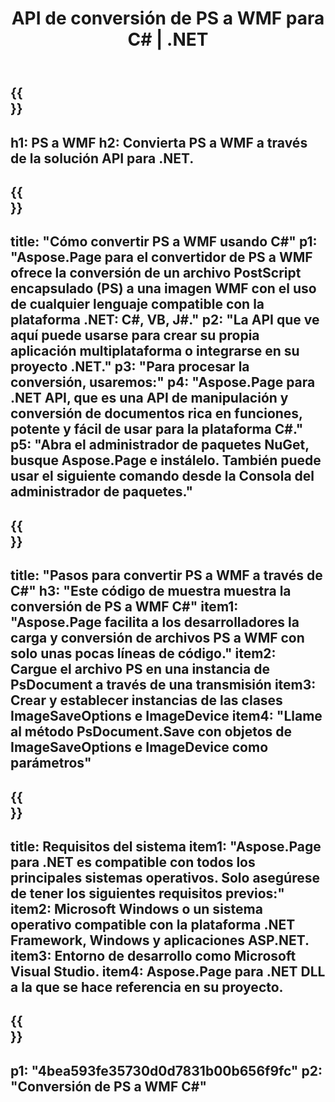 ﻿---
translation: true
template: /_templates/_conversion-child-net.md
title: API de conversión de PS a WMF para C# |  .NET
url: /net/conversion/ps-to-wmf/
description: Código de muestra para la conversión de PS a WMF C#. Utilice el código de ejemplo de API para la conversión de archivos PS por lotes a WMF dentro de VB.NET, Asp.NET o cualquier aplicación basada en .NET.
informat: PS
outformat: WMF
otherformats: XPS EPS
---

{{<section banner>}}
---
h1: PS a WMF
h2: Convierta PS a WMF a través de la solución API para .NET.
---

{{<section overview>}}
---
title: "Cómo convertir PS a WMF usando C#"
p1: "Aspose.Page para el convertidor de PS a WMF ofrece la conversión de un archivo PostScript encapsulado (PS) a una imagen WMF con el uso de cualquier lenguaje compatible con la plataforma .NET: C#, VB, J#."
p2: "La API que ve aquí puede usarse para crear su propia aplicación multiplataforma o integrarse en su proyecto .NET."
p3: "Para procesar la conversión, usaremos:"
p4: "Aspose.Page para .NET API, que es una API de manipulación y conversión de documentos rica en funciones, potente y fácil de usar para la plataforma C#."
p5: "Abra el administrador de paquetes NuGet, busque Aspose.Page e instálelo. También puede usar el siguiente comando desde la Consola del administrador de paquetes."
---

{{<section feature1>}}
---
title: "Pasos para convertir PS a WMF a través de C#"
h3: "Este código de muestra muestra la conversión de PS a WMF C#"
item1: "Aspose.Page facilita a los desarrolladores la carga y conversión de archivos PS a WMF con solo unas pocas líneas de código."
item2: Cargue el archivo PS en una instancia de PsDocument a través de una transmisión
item3: Crear y establecer instancias de las clases ImageSaveOptions e ImageDevice
item4: "Llame al método PsDocument.Save con objetos de ImageSaveOptions e ImageDevice como parámetros"
---

{{<section feature2>}}
---
title: Requisitos del sistema
item1: "Aspose.Page para .NET es compatible con todos los principales sistemas operativos. Solo asegúrese de tener los siguientes requisitos previos:"
item2: Microsoft Windows o un sistema operativo compatible con la plataforma .NET Framework, Windows y aplicaciones ASP.NET.
item3: Entorno de desarrollo como Microsoft Visual Studio.
item4: Aspose.Page para .NET DLL a la que se hace referencia en su proyecto.
---

{{<section gist>}}
---
p1: "4bea593fe35730d0d7831b00b656f9fc"
p2: "Conversión de PS a WMF C#"
---

